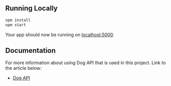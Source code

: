 ## Running Locally

```sh
npm install
npm start
```

Your app should now be running on [localhost:5000](http://localhost:5000/).

## Documentation

For more information about using Dog API that is used in this project. Link to the article below:

- [Dog API](https://docs.thedogapi.com/)
